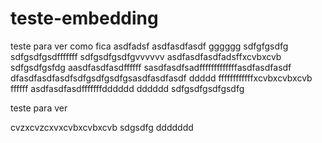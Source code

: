 # teste-embedding

teste para ver como fica
asdfadsf
asdfasdfasdf
gggggg
sdfgfgsdfg
sdfgsdfgsdfffffff
sdfgsdfgsdfgvvvvvv
asdfasdfasdfadsffxcvbxcvb
sdfgsdfgsfdg
aasdfasdfasdffffff
sasdfasdfsadfffffffffffffasdfasdfasdf
dfasdfasdfasdfsdfgsdfgsdfgsasdfasdfasdf
ddddd
ffffffffffffxcvbxcvbxcvb
ffffff
asdfasdfasdfffffffdddddd
dddddd
sdfgsdfgsdfgsdfg


teste para ver

cvzxcvzcxvxcvbxcvbxcvb
sdgsdfg
ddddddd
